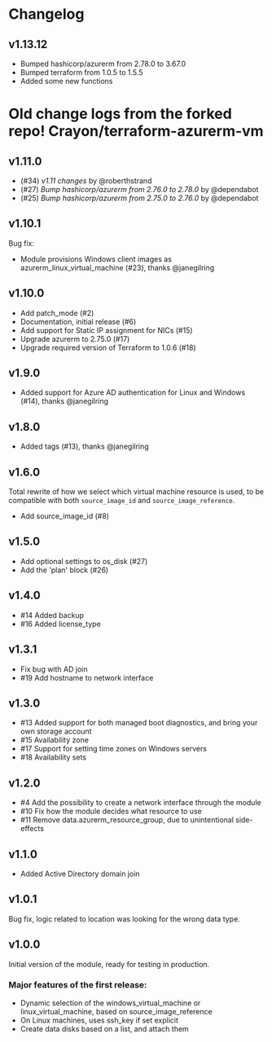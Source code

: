 # Changelog
## v1.13.12
- Bumped hashicorp/azurerm from 2.78.0 to 3.67.0
- Bumped terraform from 1.0.5 to 1.5.5
- Added some new functions

# Old change logs from the forked repo! Crayon/terraform-azurerm-vm
## v1.11.0

- (#34) *v1.11 changes* by @roberthstrand
- (#27) *Bump hashicorp/azurerm from 2.76.0 to 2.78.0* by @dependabot
- (#25) *Bump hashicorp/azurerm from 2.75.0 to 2.76.0* by @dependabot

## v1.10.1

Bug fix:

- Module provisions Windows client images as azurerm_linux_virtual_machine (#23), thanks @janegilring

## v1.10.0

- Add patch_mode (#2)
- Documentation, initial release (#6)
- Add support for Static IP assignment for NICs (#15)
- Upgrade azurerm to 2.75.0 (#17)
- Upgrade required version of Terraform to 1.0.6 (#18)

## v1.9.0

- Added support for Azure AD authentication for Linux and Windows (#14), thanks @janegilring

## v1.8.0

- Added tags (#13), thanks @janegilring

## v1.6.0

Total rewrite of how we select which virtual machine resource is used, to be compatible with both `source_image_id` and `source_image_reference`.

- Add source_image_id (#8)

## v1.5.0

- Add optional settings to os_disk (#27)
- Add the 'plan' block (#26)

## v1.4.0

- #14 Added backup
- #16 Added license_type

## v1.3.1

- Fix bug with AD join
- #19 Add hostname to network interface

## v1.3.0

- #13 Added support for both managed boot diagnostics, and bring your own storage account
- #15 Availability zone
- #17 Support for setting time zones on Windows servers
- #18 Availability sets

## v1.2.0

- #4 Add the possibility to create a network interface through the module
- #10 Fix how the module decides what resource to use
- #11 Remove data.azurerm_resource_group, due to unintentional side-effects

## v1.1.0

- Added Active Directory domain join

## v1.0.1

Bug fix, logic related to location was looking for the wrong data type.

## v1.0.0

Initial version of the module, ready for testing in production.

### Major features of the first release:

- Dynamic selection of the windows_virtual_machine or linux_virtual_machine, based on source_image_reference
- On Linux machines, uses ssh_key if set explicit
- Create data disks based on a list, and attach them
